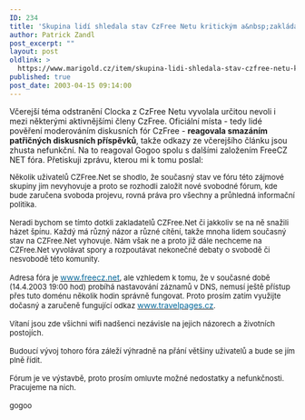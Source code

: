 ```yaml
---
ID: 234
title: 'Skupina lidí shledala stav CzFree Netu kritickým a&nbsp;zakládá FreeCz NET'
author: Patrick Zandl
post_excerpt: ""
layout: post
oldlink: >
  https://www.marigold.cz/item/skupina-lidi-shledala-stav-czfree-netu-kritickym-a-zaklada-freecz-net
published: true
post_date: 2003-04-15 09:14:00
---
```

<p>
Včerejší téma odstranění Clocka z CzFree Netu vyvolala určitou nevoli i mezi některými aktivnějšími členy CzFree. Oficiální místa - tedy lidé pověření moderováním diskusních fór CzFree&#160;- <STRONG>reagovala smazáním patřičných diskusních příspěvků</STRONG>, takže odkazy ze včerejšího článku jsou zhusta nefunkční. Na to reagoval Gogoo spolu s dalšími založením FreeCZ NET fóra. Přetiskuji zprávu, kterou mi k tomu poslal:</p>

<p>
<SPAN class=postbody><FONT size=2>Několik uživatelů CZFree.Net se shodlo, že současný stav ve fóru této zájmové skupiny jim nevyhovuje a proto se rozhodli založit nové svobodné fórum, kde bude zaručena svoboda projevu, rovná práva pro všechny a průhledná informační politika. <BR><BR>Neradi bychom se tímto dotkli zakladatelů CZFree.Net či jakkoliv se na ně snažili házet špínu. Každý má různý názor a různé cítění, takže mnoha lidem současný stav na CZFree.Net vyhovuje. Nám však ne a proto již dále nechceme na CZFree.Net vyvolávat spory a rozpoutávat nekonečné debaty o svobodě či nesvobodě této komunity. <BR><BR>Adresa fóra je </FONT><A href="http://www.freecz.net/" target=_blank><FONT color=#006699>www.freecz.net</FONT></A><FONT size=2>, ale vzhledem k tomu, že v současné době (14.4.2003 19:00 hod) probíhá nastavování záznamů v DNS, nemusí ještě přístup přes tuto doménu několik hodin správně fungovat. Proto prosím zatím využijte dočasný a zaručeně fungující odkaz </FONT><A href="http://www.travelpages.cz/" target=_blank><FONT color=#006699>www.travelpages.cz</FONT></A><FONT size=2>. <BR><BR>Vítaní jsou zde všichni wifi nadšenci nezávisle na jejich názorech a životních postojích. <BR><BR>Budoucí vývoj tohoro fóra záleží výhradně na přání většiny uživatelů a bude se jím plně řídit. <BR><BR>Fórum je ve výstavbě, proto prosím omluvte možné nedostatky a nefunkčnosti. Pracujeme na nich. <BR><BR>gogoo</FONT></SPAN></p>
